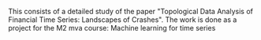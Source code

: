 This consists of a detailed study of the paper "Topological Data Analysis of Financial Time Series: Landscapes of Crashes". The work is done as a project for the M2 mva course: Machine learning for time series
